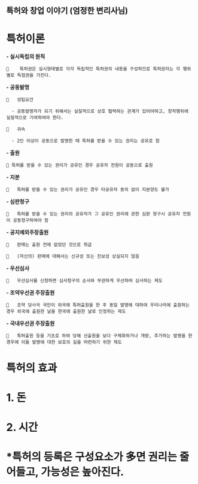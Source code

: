 ## **특허와 창업 이야기 (엄정한 변리사님)**

# 특허이론

  **-	실시독립의 원칙**

    	 특허권은 실시형태별로 각각 독립적인 특허권의 내용을 구성하므로 특허권자는 각 행위별로 독점권을 가진다.

  **-	공동발명**

    	성립요건

      -	공동발명자가 되기 위해서는 실질적으로 상호 협력하는 관계가 있어야하고, 창작행위에 실질적으로 기여하여야 한다.

    	귀속

      -	2인 이상이 공동으로 발명한 때 특허를 받을 수 있는 권리는 공유로 함

  **-	출원**

     특허를 받을 수 있는 권리가 공유인 경우 공유자 전원이 공동으로 출원

  **-	지분**

    	특허를 받을 수 있는 권리가 공유인 경우 타공유자 동의 없이 지분양도 불가

  **-	심판청구**

    	특허를 받을 수 있는 권리의 공유자가 그 공유인 권리에 관한 심판 청구시 공유자 전원이 공동청구하여야 함

  **-	공지예외주장출원**

    	판매는 출원 전에 없었던 것으로 취급

    	(자신의) 판매에 대해서는 신규성 또는 진보성 상실되지 않음

  **-	우선심사**
  
    	우선심사를 신청하면 심사청구의 순서와 무관하게 우선하여 심사하는 제도

  **-	조약우선권 주장출원**
    
    	조약 당사국 국민이 외국에 특허출원을 한 후 동일 발명에 대하여 우리나라에 출원하는 경우 외국에 출원한 날을 한국에 출원한 날로 인정하는 제도

  **-	국내우선권 주장출원**
    
    	특허출원 등을 기초로 하여 당해 선출원을 보다 구체화하거나 개량, 추가하는 발명을 한경우에 이들 발명에 대한 보호의 길을 마련하기 위한 제도

  # **특허의 효과**

  # 1.	돈

  # 2.	시간

   # *특허의 등록은 구성요소가 多면 권리는 줄어들고, 가능성은 높아진다.
